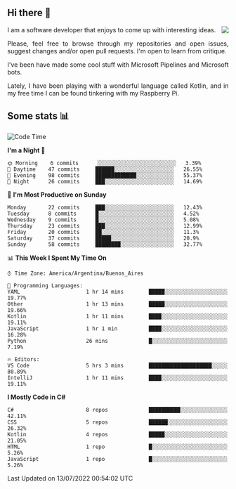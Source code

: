 ## Hi there :slightly_smiling_face:

<img src="https://github-readme-stats.vercel.app/api?username=victorgrycuk&show_icons=true&count_private=true&title_color=F7941E&icon_color=F7941E" align="right">

<p align="justify">
I am a software developer that enjoys to come up with interesting ideas.
<p/>

<p align= "justify">
Please, feel free to browse through my repositories and open issues, suggest changes and/or open pull requests. I'm open to learn from critique.
<p/>


<p align= "justify">
I've been have made some cool stuff with Microsoft Pipelines and Microsoft bots.
<p/>

<p align= "justify">
Lately, I have been playing with a wonderful language called Kotlin, and in my free time I can be found tinkering with my Raspberry Pi.
<p/>

## Some stats :bar_chart:
<!--START_SECTION:waka-->
![Code Time](http://img.shields.io/badge/Code%20Time-0%20secs-blue)

**I'm a Night 🦉** 

```text
🌞 Morning    6 commits      ░░░░░░░░░░░░░░░░░░░░░░░░░   3.39% 
🌆 Daytime    47 commits     ██████░░░░░░░░░░░░░░░░░░░   26.55% 
🌃 Evening    98 commits     █████████████░░░░░░░░░░░░   55.37% 
🌙 Night      26 commits     ███░░░░░░░░░░░░░░░░░░░░░░   14.69%

```
📅 **I'm Most Productive on Sunday** 

```text
Monday       22 commits     ███░░░░░░░░░░░░░░░░░░░░░░   12.43% 
Tuesday      8 commits      █░░░░░░░░░░░░░░░░░░░░░░░░   4.52% 
Wednesday    9 commits      █░░░░░░░░░░░░░░░░░░░░░░░░   5.08% 
Thursday     23 commits     ███░░░░░░░░░░░░░░░░░░░░░░   12.99% 
Friday       20 commits     ██░░░░░░░░░░░░░░░░░░░░░░░   11.3% 
Saturday     37 commits     █████░░░░░░░░░░░░░░░░░░░░   20.9% 
Sunday       58 commits     ████████░░░░░░░░░░░░░░░░░   32.77%

```


📊 **This Week I Spent My Time On** 

```text
⌚︎ Time Zone: America/Argentina/Buenos_Aires

💬 Programming Languages: 
YAML                     1 hr 14 mins        █████░░░░░░░░░░░░░░░░░░░░   19.77% 
Other                    1 hr 13 mins        █████░░░░░░░░░░░░░░░░░░░░   19.66% 
Kotlin                   1 hr 11 mins        ████░░░░░░░░░░░░░░░░░░░░░   19.11% 
JavaScript               1 hr 1 min          ████░░░░░░░░░░░░░░░░░░░░░   16.28% 
Python                   26 mins             █░░░░░░░░░░░░░░░░░░░░░░░░   7.19%

🔥 Editors: 
VS Code                  5 hrs 3 mins        ████████████████████░░░░░   80.89% 
IntelliJ                 1 hr 11 mins        ████░░░░░░░░░░░░░░░░░░░░░   19.11%

```

**I Mostly Code in C#** 

```text
C#                       8 repos             ██████████░░░░░░░░░░░░░░░   42.11% 
CSS                      5 repos             ██████░░░░░░░░░░░░░░░░░░░   26.32% 
Kotlin                   4 repos             █████░░░░░░░░░░░░░░░░░░░░   21.05% 
HTML                     1 repo              █░░░░░░░░░░░░░░░░░░░░░░░░   5.26% 
JavaScript               1 repo              █░░░░░░░░░░░░░░░░░░░░░░░░   5.26%

```



 Last Updated on 13/07/2022 00:54:02 UTC
<!--END_SECTION:waka-->
